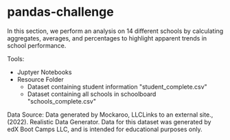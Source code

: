 # pandas-challenge
In this section, we perform an analysis on 14 different schools by calculating aggregates, averages, and percentages to highlight apparent trends in school performance. 

Tools: 
- Juptyer Notebooks
- Resource Folder
    - Dataset containing student information "student_complete.csv" 
    - Dataset containing all schools in schoolboard "schools_complete.csv"

Data Source:
Data generated by Mockaroo, LLCLinks to an external site., (2022). Realistic Data Generator. 
Data for this dataset was generated by edX Boot Camps LLC, and is intended for educational purposes only.
